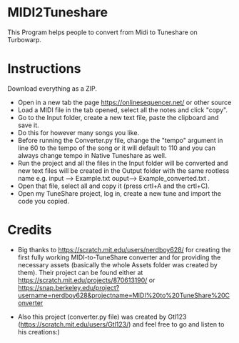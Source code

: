 # MIDI2Tuneshare
This Program helps people to convert from Midi to Tuneshare on Turbowarp.


 # Instructions

Download everything as a ZIP.
- Open in a new tab the page https://onlinesequencer.net/ or other source 
- Load a MIDI file in the tab opened, select all the notes and click "copy".
- Go to the Input folder, create a new text file, paste the clipboard and save it.
- Do this for however many songs you like.
- Before running the Converter.py file, change the "tempo" argument in line 60 to the tempo of the song  or it will default to 110 and you can always change tempo in Native Tuneshare as well.
- Run the project and all the files in the Input folder will be converted and new text files will be created in the Output folder with the same rootless name e.g. input --> Example.txt ouput--> Example_converted.txt .
- Open that file, select all and copy it (press crtl+A and the crtl+C).
- Open my TuneShare project, log in, create a new tune and import the code you copied.

# Credits

- Big thanks to https://scratch.mit.edu/users/nerdboy628/ for creating the first fully working MIDI-to-TuneShare converter and for providing the necessary assets (basically the whole Assets folder was created by them). Their project can be found either at https://scratch.mit.edu/projects/870613190/ or https://snap.berkeley.edu/project?username=nerdboy628&projectname=MIDI%20to%20TuneShare%20Converter

- Also this project (converter.py file) was created by Gtl123 (https://scratch.mit.edu/users/Gtl123/) and feel free to go and listen to his creations:)
